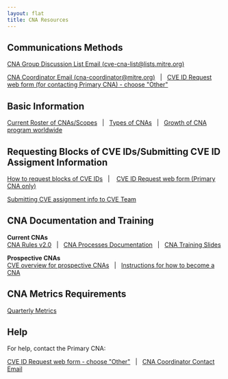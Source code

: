 ```yaml
---
layout: flat
title: CNA Resources
---
```


## Communications Methods       
[CNA Group Discussion List Email (cve-cna-list@lists.mitre.org)](mailto:cve-cna-list@lists.mitre.org)     
             
[CNA Coordinator Email (cna-coordinator@mitre.org)](mailto:cna-coordinator@mitre.org)&nbsp;&nbsp;&nbsp;|&nbsp;&nbsp;&nbsp;[CVE ID Request web form (for contacting Primary CNA) - choose "Other"](https://cveform.mitre.org/)      

## Basic Information                       
[Current Roster of CNAs/Scopes](https://cve.mitre.org/cve/request_id.html#cna_participants)&nbsp;&nbsp;&nbsp;|&nbsp;&nbsp;&nbsp;[Types of CNAs](https://cve.mitre.org/cve/cna.html#cna_types)&nbsp;&nbsp;&nbsp;|&nbsp;&nbsp;&nbsp;[Growth of CNA program worldwide](https://cve.mitre.org/cve/cna.html#cnas_growth)

## Requesting Blocks of CVE IDs/Submitting CVE ID Assigment Information
[How to request blocks of CVE IDs](https://cve.mitre.org/about/faqs.html#web_form_need_more_than_10_cveids)&nbsp;&nbsp;&nbsp;|&nbsp;&nbsp;&nbsp;
[CVE ID Request web form (Primary CNA only)](https://cveform.mitre.org/)       
               
[Submitting CVE assignment info to CVE Team](https://cve.mitre.org/cve/cna.html#submitting_cve_assignment_info)

## CNA Documentation and Training
**Current CNAs**        
[CNA Rules v2.0](https://cve.mitre.org/cve/cna/rules.html)&nbsp;&nbsp;&nbsp;|&nbsp;&nbsp;&nbsp;[CNA Processes Documentation](/docs/processes_documentation/)&nbsp;&nbsp;&nbsp;|&nbsp;&nbsp;&nbsp;[CNA Training Slides](/docs/training_slides/)

**Prospective CNAs**        
[CVE overview for prospective CNAs](https://cve.mitre.org/cve/cna/CVE_Overview_for_Prospective_CNAs_v1.0.pdf)&nbsp;&nbsp;&nbsp;|&nbsp;&nbsp;&nbsp;[Instructions for how to become a CNA](https://cve.mitre.org/cve/cna.html#become_a_cna)

## CNA Metrics Requirements
[Quarterly Metrics](https://cve.mitre.org/cve/cna/rules.html#Appendix_G)

## Help
For help, contact the Primary CNA:
               
[CVE ID Request web form - choose "Other"](https://cveform.mitre.org/)&nbsp;&nbsp;&nbsp;|&nbsp;&nbsp;&nbsp;[CNA Coordinator Contact Email](mailto:cna-coordinator@mitre.org)
